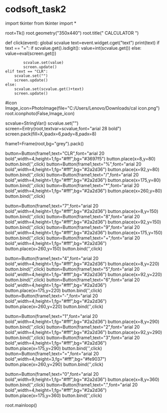 # codsoft_task2

import tkinter
from tkinter import *

root=Tk()
root.geometry("350x440")
root.title(" CALCULATOR ")

def click(event):
    global scvalue
    text=event.widget.cget("text")
    print(text)
    if text == "=":
        if scvalue.get().isdigit():
            value=int(scvalue.get())
        else:
            value=eval(screen.get())

            scvalue.set(value)
            screen.update()
    elif text == "CLR":
        scvalue.set("")
        screen.update()
    else:
        scvalue.set(scvalue.get()+text)
        screen.update()


#icon        
Image_icon=PhotoImage(file="C:/Users/Lenovo/Downloads/cal icon.png")
root.iconphoto(False,Image_icon)
    

scvalue=StringVar()
scvalue.set("")
screen=Entry(root,textvar=scvalue,font="arial 28 bold")
screen.pack(fill=X,ipadx=6,pady=8,padx=8)

frame1=Frame(root,bg="grey").pack()

button=Button(frame1,text="CLR",font="arial 20 bold",width=4,height=1,fg="#fff",bg="#3697f5")
button.place(x=8,y=80)
button.bind('<Button-1>',click)
button=Button(frame1,text="%",font="arial 20 bold",width=4,height=1,fg="#fff",bg="#2a2d36")
button.place(x=92,y=80)
button.bind('<Button-1>',click)
button=Button(frame1,text="/",font="arial 20 bold",width=4,height=1,fg="#fff",bg="#2a2d36")
button.place(x=175,y=80)
button.bind('<Button-1>',click)
button=Button(frame1,text="*",font="arial 20 bold",width=4,height=1,fg="#fff",bg="#2a2d36")
button.place(x=260,y=80)
button.bind('<Button-1>',click)

button=Button(frame1,text="7",font="arial 20 bold",width=4,height=1,fg="#fff",bg="#2a2d36")
button.place(x=8,y=150)
button.bind('<Button-1>',click)
button=Button(frame1,text="8",font="arial 20 bold",width=4,height=1,fg="#fff",bg="#2a2d36")
button.place(x=92,y=150)
button.bind('<Button-1>',click)
button=Button(frame1,text="9",font="arial 20 bold",width=4,height=1,fg="#fff",bg="#2a2d36")
button.place(x=175,y=150)
button.bind('<Button-1>',click)
button=Button(frame1,text="+",font="arial 20 bold",width=4,height=1,fg="#fff",bg="#2a2d36")
button.place(x=260,y=150)
button.bind('<Button-1>',click)

button=Button(frame1,text="4",font="arial 20 bold",width=4,height=1,fg="#fff",bg="#2a2d36")
button.place(x=8,y=220)
button.bind('<Button-1>',click)
button=Button(frame1,text="5",font="arial 20 bold",width=4,height=1,fg="#fff",bg="#2a2d36")
button.place(x=92,y=220)
button.bind('<Button-1>',click)
button=Button(frame1,text="6",font="arial 20 bold",width=4,height=1,fg="#fff",bg="#2a2d36")
button.place(x=175,y=220)
button.bind('<Button-1>',click)
button=Button(frame1,text="-",font="arial 20 bold",width=4,height=1,fg="#fff",bg="#2a2d36")
button.place(x=260,y=220)
button.bind('<Button-1>',click)

button=Button(frame1,text="1",font="arial 20 bold",width=4,height=1,fg="#fff",bg="#2a2d36")
button.place(x=8,y=290)
button.bind('<Button-1>',click)
button=Button(frame1,text="2",font="arial 20 bold",width=4,height=1,fg="#fff",bg="#2a2d36")
button.place(x=92,y=290)
button.bind('<Button-1>',click)
button=Button(frame1,text="3",font="arial 20 bold",width=4,height=1,fg="#fff",bg="#2a2d36")
button.place(x=175,y=290)
button.bind('<Button-1>',click)
button=Button(frame1,text="=",font="arial 20 bold",width=4,height=3,fg="#fff",bg="#fe9037")
button.place(x=260,y=290)
button.bind('<Button-1>',click)

button=Button(frame1,text="0",font="arial 20 bold",width=9,height=1,fg="#fff",bg="#2a2d36")
button.place(x=8,y=360)
button.bind('<Button-1>',click)
button=Button(frame1,text=".",font="arial 20 bold",width=4,height=1,fg="#fff",bg="#2a2d36")
button.place(x=175,y=360)
button.bind('<Button-1>',click)



root.mainloop()
